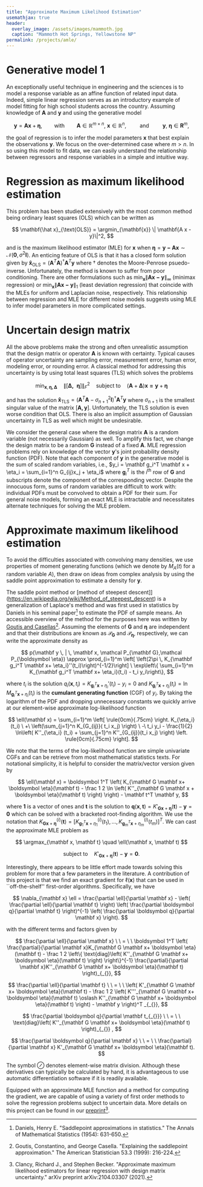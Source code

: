 ```yaml
---
title: "Approximate Maximum Likelihood Estimation"
usemathjax: true
header:
  overlay_image: /assets/images/mammoth.jpg
  caption: "Mammoth Hot Springs, Yellowstone NP"
permalink: /projects/amle/
---
```

# Generative model 1

An exceptionally useful technique in engineering and the sciences is to model a response variable as an affine function of related input data. Indeed, simple linear regression serves as an introductory example of model fitting for high school students across the country. Assuming knowledge of $\mathbf{A}$ and $\mathbf{y}$ and using the generative model

$$
\mathbf{y} = \mathbf{A} \mathbf{x} + \boldsymbol{\eta}, \qquad \text{with} \qquad \mathbf{A} \in \mathbb{R}^{m \times n}, \ \mathbf{x} \in \mathbb{R}^n, \qquad \text{ and } \qquad \mathbf{y}, \  \boldsymbol{\eta} \in \mathbf{R}^m,
$$

the goal of regression is to infer the model parameters $\mathbf{x}$ that best explain the observations $\mathbf{y}$. We focus on the over-determined case where $m>n$. In so using this model to fit data, we can easily understand the relationship between regressors and response variables in a simple and intuitive way.

# Regression as maximum likelihood estimation

This problem has been studied extensively with the most common method being ordinary least squares (OLS) which can be written as

$$
\mathbf{\hat x}_{\text{OLS}} = \argmin_{\mathbf{x}} \| \mathbf{A x - y}\|^2,
$$

and is the maximum likelihood estimator (MLE) for $\mathbf{x}$ when $\boldsymbol{\eta} = \mathbf{y-A x} \sim \mathcal{N} (\boldsymbol{0}, \sigma^2 \mathbf{I})$. An enticing feature of OLS is that it has a closed form solution given by $\mathbf{\hat x}_{\text{OLS}} = (\mathbf{A}^T \mathbf{A})^\dag \mathbf{A}^T \mathbf{y}$ where $\dag$ denotes the Moore-Penrose psuedo-inverse. Unfortunately, the method is known to suffer from poor conditioning. There are other formulations such as $\min_{\mathbf{x}} \| \mathbf{A x - y} \|_{\infty}$ (minimax regression) or $\min_{\mathbf{x}} \| \mathbf{A x - y} \|_1$ (least deviation regression) that coincide with the MLEs for uniform and Laplacian noise, respectively. This relationship between regression and MLE for different noise models suggests using MLE to infer model parameters in more complicated settings.

# Uncertain design matrix

All the above problems make the strong and often unrealistic assumption that the design matrix or operator $\mathbf{A}$ is known with certainty. Typical causes of operator uncertainty are sampling error, measurement error, human error, modeling error, or rounding error. A classical method for addressing this uncertainty is by using total least squares (TLS) which solves the problems

$$
\min_{\mathbf{x}, \boldsymbol{\eta, \Delta}}  \quad \big\| [\boldsymbol{ \Delta, \ \ \eta}] \big\|^2_F \quad \text{subject to} \quad  (\mathbf{A} + \boldsymbol{\Delta}) \mathbf{x = y} + \boldsymbol{\eta}
$$

and has the solution $\mathbf{\hat x}_{\text{TLS}} = (\mathbf{A}^T \mathbf{A} - \sigma_{n+1}^2 \mathbf{I})^\dag \mathbf{A}^T \mathbf{y}$ where $\sigma_{n+1}$ is the smallest singular value of the matrix $[\mathbf{A, y}]$. Unfortunately, the TLS solution is even worse condition that OLS. There is also an implicit assumption of Gaussian uncertainty in TLS as well which might be undesirable. 

We consider the general case where the design matrix $\mathbf{A}$ is a random variable (not necessarily Gaussian) as well. To amplify this fact, we change the design matrix to be a random $\mathbf G$ instead of a fixed $\mathbf A$. MLE regression problems rely on knowledge of the vector $\mathbf y$'s joint probability density function (PDF). Note that each component of $\mathbf y$ in the generative model is the sum of scaled random variables, i.e., $y_i = \mathbf g_i^T \mathbf x + \eta_i = \sum_{i=1}^n G_{ij}x_j + \eta_i$ where $\mathbf g_i^T$ is the $i^\text{th}$ row of $\mathbf G$ and subscripts denote the component of the corresponding vector. Despite the innocuous form, sums of random variables are difficult to work with: individual PDFs must be convolved to obtain a PDF for their sum. For general noise models, forming an exact MLE is intractable and necessitates alternate techniques for solving the MLE problem.

# Approximate maximum likelihood estimation

To avoid the difficulties associated with convolving many densities, we use properties of moment generating functions (which we denote by $M_A(t)$ for a random variable $A$), then draw on ideas from complex analysis by using the saddle point approximation to estimate a density for $\mathbf y$.

The saddle point method or [method of steepest descent]](https://en.wikipedia.org/wiki/Method_of_steepest_descent) is a generalization of Laplace's method and was first used in statistics by Daniels in his seminal paper[^1] to estimate the PDF of sample means. An accessible overview of the method for the purposes here was written by [Goutis and Casellas](https://www.tandfonline.com/doi/abs/10.1080/00031305.1999.10474463?casa_token=WdBajCdgWu8AAAAA%3ATfkJRURS_IiM34aU321ekY6n3JTeiB80j9FpZxZWkqC2GpyI_fYfghhyDu1qhF_BfwgvTKLgvJZJ&)[^2]. Assuming the elements of $\mathbf G$ and $\boldsymbol \eta$ are independent and that their distributions are known as $\mathcal  P_{\mathbf G}$ and $\mathcal  P_{\boldsymbol \eta}$, respectively, we can write the approximate density as

$$
p(\mathbf y \, | \, \mathbf x, \mathcal  P_{\mathbf G},\mathcal  P_{\boldsymbol \eta}) \approx \prod_{i=1}^m \left[ \left(2\pi \, K_{\mathbf g_i^T \mathbf x+ \eta_i}''(t_i)\right)^{-1/2}\right]  \ \exp\left\{ \sum_{i=1}^m K_{\mathbf g_i^T \mathbf x+ \eta_i}(t_i) - t_i y_i\right\},
$$

where $t_i$ is the solution $q_i(\mathbf x, t_i) = K_{\mathbf g_i^T \mathbf x + \eta_i}'(t_i) - y_i = 0$ and $K_{\mathbf g_i^T \mathbf x + \eta_i}(t_i) = \ln M_{\mathbf g_i^T \mathbf x + \eta_i}(t_i)$ is the **cumulant generating function** (CGF) of $y_i$. By taking the logarithm of the PDF and dropping unnecessary constants we quickly arrive at our element-wise approximate log-likelihood function

$$
\ell(\mathbf x) = \sum_{i=1}^m  \left[ \rule{0cm}{.75cm} \right.  K_{\eta_i}(t_i) \ +\  \left(\sum_{j=1}^n K_{G_{ij}}( t_i x_j) \right)
\ -\  t_i y_i - \frac{1}{2} \ln\left( K''_{\eta_i} (t_i) + \sum_{j=1}^n K''_{G_{ij}}(t_i x_j) \right)  \left. \rule{0cm}{.75cm} \right].
$$

We note that the terms of the log-likelihood function are simple univariate CGFs and can be retrieve from most mathematical statistics texts. For notational simplicity, it is helpful to consider the matrix/vector version given by

$$
\ell(\mathbf x) = \boldsymbol 1^T \left( K_{\mathbf G \mathbf x+ \boldsymbol \eta}(\mathbf t) - \frac 1 2 \ln \left( K''_{\mathbf G \mathbf x + \boldsymbol \eta}(\mathbf t)   \right) \right) - \mathbf t^T \mathbf y,
$$

where $\mathbf 1$ is a vector of ones and $\mathbf t$ is the solution to $\mathbf q(\mathbf x, \mathbf t) = K'_{\mathbf G \mathbf x + \boldsymbol \eta}(\mathbf t) - \mathbf y = \mathbf 0$ which can be solved with a bracketed root-finding algorithm. We use the notation that $K^{(i)}_{\mathbf G \mathbf x + \boldsymbol \eta}(\mathbf t) = [K^{(i)}_{\mathbf g_1^T \mathbf x + \eta_1}(t_1), \, \dots, K^{(i)}_{\mathbf g_m^T \mathbf x + \eta_m}(t_m)]^T$. We can cast the approximate MLE problem as

$$
\argmax_{\mathbf x, \mathbf t} \quad \ell(\mathbf x, \mathbf t)
$$

$$
\text{subject to} \quad K'_{\mathbf G \mathbf x+ \boldsymbol \eta}(\mathbf t) - \mathbf y= \boldsymbol 0.
$$

Interestingly, there appears to be little effort made towards solving this problem for more that a few parameters in the literature. A contribution of this project is that we find an exact gradient for $\ell(\mathbf x)$ that can be used in ``off-the-shelf'' first-order algorithms. Specifically, we have

$$
\nabla_{\mathbf x} \ell = \frac{\partial \ell}{\partial \mathbf x}  - \left( \frac{\partial \ell}{\partial \mathbf t} \right) \left( \frac{\partial \boldsymbol q}{\partial \mathbf t} \right)^{-1}  \left( \frac{\partial \boldsymbol q}{\partial \mathbf x} \right).
$$

with the different terms and factors given by

$$
\frac{\partial \ell}{\partial \mathbf x} \ \ = \ \  \boldsymbol 1^T \left(   \frac{\partial}{\partial \mathbf x}K_{\mathbf G \mathbf x+ \boldsymbol \eta}(\mathbf t) - \frac 1 2 \left\{ \text{diag}\left( K''_{\mathbf G \mathbf x+ \boldsymbol \eta}(\mathbf t) \right)  \right\}^{-1} \frac{\partial}{\partial \mathbf x}K''_{\mathbf G \mathbf x+ \boldsymbol \eta}(\mathbf t)    \right)_{_{}},
$$

$$
\frac{\partial \ell}{\partial \mathbf t} \ \ = \ \  \left( K'_{\mathbf G \mathbf x+ \boldsymbol \eta}(\mathbf t) - \frac 1 2 \left( K'''_{\mathbf G \mathbf x+ \boldsymbol \eta}(\mathbf t) \oslash K''_{\mathbf G \mathbf x+ \boldsymbol \eta}(\mathbf t) \right) - \mathbf y \right)^T _{_{}},
$$

$$
\frac{\partial \boldsymbol q}{\partial \mathbf t_{_{}}}  \ \ = \ \   \text{diag}\left( K''_{\mathbf G \mathbf x+ \boldsymbol \eta}(\mathbf t) \right)_{_{}} ,
$$

$$
\frac{\partial \boldsymbol q}{\partial \mathbf x} \ \ = \ \   \frac{\partial}{\partial \mathbf x}  K'_{\mathbf G \mathbf x+ \boldsymbol \eta}(\mathbf t).
$$

The symbol $\oslash$ denotes element-wise matrix division. Although these derivatives can typically be calculated by hand, it is advantageous to use automatic differentiation software if it is readily available.

Equipped with an approximate MLE function and a method for computing the gradient, we are capable of using a variety of first order methods to solve the regression problems subject to uncertain data. More details on this project can be found in our [preprint](https://arxiv.org/pdf/2104.03307)[^3].

[^1]: Daniels, Henry E. "Saddlepoint approximations in statistics." The Annals of Mathematical Statistics (1954): 631-650.
    
[^2]: Goutis, Constantino, and George Casella. "Explaining the saddlepoint approximation." The American Statistician 53.3 (1999): 216-224.
    
[^3]: Clancy, Richard J., and Stephen Becker. "Approximate maximum likelihood estimators for linear regression with design matrix uncertainty." arXiv preprint arXiv:2104.03307 (2021).
